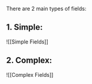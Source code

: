 There are 2 main types of fields:

## 1. Simple:
![[Simple Fields]]

## 2. Complex:
![[Complex Fields]]
